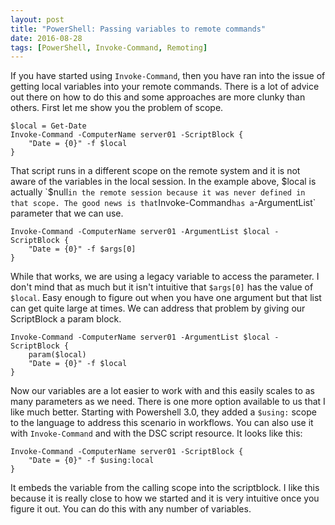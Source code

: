```yaml
---
layout: post
title: "PowerShell: Passing variables to remote commands"
date: 2016-08-28
tags: [PowerShell, Invoke-Command, Remoting]
---
```


If you have started using `Invoke-Command`, then you have ran into the issue of getting local variables into your remote commands. There is a lot of advice out there on how to do this and some approaches are more clunky than others. <!--more-->First let me show you the problem of scope.

    $local = Get-Date
    Invoke-Command -ComputerName server01 -ScriptBlock { 
        "Date = {0}" -f $local
    }

That script runs in a different scope on the remote system and it is not aware of the variables in the local session. In the example above, $local is actually `$null` in the remote session because it was never defined in that scope. The good news is that `Invoke-Command` has a `-ArgumentList` parameter that we can use.

    Invoke-Command -ComputerName server01 -ArgumentList $local -ScriptBlock { 
        "Date = {0}" -f $args[0] 
    }

While that works, we are using a legacy variable to access the parameter. I don't mind that as much but it isn't intuitive that `$args[0]` has the value of `$local`. Easy enough to figure out when you have one argument but that list can get quite large at times. We can address that problem by giving our ScriptBlock a param block.

    Invoke-Command -ComputerName server01 -ArgumentList $local -ScriptBlock { 
        param($local)
        "Date = {0}" -f $local
    }

Now our variables are a lot easier to work with and this easily scales to as many parameters as we need. There is one more option available to us that I like much better. Starting with Powershell 3.0, they added a `$using:` scope to the language to address this scenario in workflows. You can also use it with `Invoke-Command` and with the DSC script resource. It looks like this:

    Invoke-Command -ComputerName server01 -ScriptBlock { 
        "Date = {0}" -f $using:local
    }

It embeds the variable from the calling scope into the scriptblock. I like this because it is really close to how we started and it is very intuitive once you figure it out. You can do this with any number of variables.
